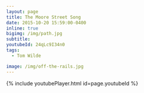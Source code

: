 ```yaml
---
layout: page
title: The Moore Street Song
date: 2015-10-20 15:59:00-0400
inline: true
bigimg: /img/path.jpg
subtitle:
youtubeId: 24qLc9I34n0
tags:
  - Tom Wilde

image: /img/off-the-rails.jpg
---
```


{% include youtubePlayer.html id=page.youtubeId %}
